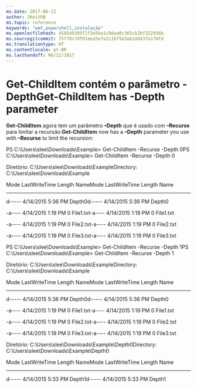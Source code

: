 ```yaml
---
ms.date: 2017-06-12
author: JKeithB
ms.topic: reference
keywords: "wmf,powershell,instalação"
ms.openlocfilehash: 4185d9395f2f3e5ba1c8daa0c365cb2bf322936b
ms.sourcegitcommit: 75f70c7df01eea5e7a2c16f9a3ab1dd437a1f8fd
ms.translationtype: HT
ms.contentlocale: pt-BR
ms.lasthandoff: 06/12/2017
---
```

# <a name="get-childitem-has--depth-parameter"></a><span data-ttu-id="85572-102">Get-ChildItem contém o parâmetro -Depth</span><span class="sxs-lookup"><span data-stu-id="85572-102">Get-ChildItem has -Depth parameter</span></span>
<span data-ttu-id="85572-103">**Get-ChildItem** agora tem um parâmetro **–Depth** que é usado com **–Recurse** para limitar a recursão:</span><span class="sxs-lookup"><span data-stu-id="85572-103">**Get-ChildItem** now has a **–Depth** parameter you use with **–Recurse** to limit the recursion:</span></span>

<span data-ttu-id="85572-104">PS C:\\Users\\slee\\Downloads\\Example&gt; Get-ChildItem -Recurse -Depth 0</span><span class="sxs-lookup"><span data-stu-id="85572-104">PS C:\\Users\\slee\\Downloads\\Example&gt; Get-ChildItem -Recurse -Depth 0</span></span>

<span data-ttu-id="85572-105">Diretório: C:\\Users\\slee\\Downloads\\Example</span><span class="sxs-lookup"><span data-stu-id="85572-105">Directory: C:\\Users\\slee\\Downloads\\Example</span></span>

<span data-ttu-id="85572-106">Mode LastWriteTime Length Name</span><span class="sxs-lookup"><span data-stu-id="85572-106">Mode LastWriteTime Length Name</span></span>

---- ------------- ------ ----

<span data-ttu-id="85572-107">d----- 4/14/2015 5:36 PM Depth0</span><span class="sxs-lookup"><span data-stu-id="85572-107">d----- 4/14/2015 5:36 PM Depth0</span></span>

<span data-ttu-id="85572-108">-a---- 4/14/2015 1:19 PM 0 File1.txt</span><span class="sxs-lookup"><span data-stu-id="85572-108">-a---- 4/14/2015 1:19 PM 0 File1.txt</span></span>

<span data-ttu-id="85572-109">-a---- 4/14/2015 1:19 PM 0 File2.txt</span><span class="sxs-lookup"><span data-stu-id="85572-109">-a---- 4/14/2015 1:19 PM 0 File2.txt</span></span>

<span data-ttu-id="85572-110">-a---- 4/14/2015 1:19 PM 0 File3.txt</span><span class="sxs-lookup"><span data-stu-id="85572-110">-a---- 4/14/2015 1:19 PM 0 File3.txt</span></span>

<span data-ttu-id="85572-111">PS C:\\Users\\slee\\Downloads\\Example&gt; Get-ChildItem -Recurse -Depth 1</span><span class="sxs-lookup"><span data-stu-id="85572-111">PS C:\\Users\\slee\\Downloads\\Example&gt; Get-ChildItem -Recurse -Depth 1</span></span>

<span data-ttu-id="85572-112">Diretório: C:\\Users\\slee\\Downloads\\Example</span><span class="sxs-lookup"><span data-stu-id="85572-112">Directory: C:\\Users\\slee\\Downloads\\Example</span></span>

<span data-ttu-id="85572-113">Mode LastWriteTime Length Name</span><span class="sxs-lookup"><span data-stu-id="85572-113">Mode LastWriteTime Length Name</span></span>

---- ------------- ------ ----

<span data-ttu-id="85572-114">d----- 4/14/2015 5:36 PM Depth0</span><span class="sxs-lookup"><span data-stu-id="85572-114">d----- 4/14/2015 5:36 PM Depth0</span></span>

<span data-ttu-id="85572-115">-a---- 4/14/2015 1:19 PM 0 File1.txt</span><span class="sxs-lookup"><span data-stu-id="85572-115">-a---- 4/14/2015 1:19 PM 0 File1.txt</span></span>

<span data-ttu-id="85572-116">-a---- 4/14/2015 1:19 PM 0 File2.txt</span><span class="sxs-lookup"><span data-stu-id="85572-116">-a---- 4/14/2015 1:19 PM 0 File2.txt</span></span>

<span data-ttu-id="85572-117">-a---- 4/14/2015 1:19 PM 0 File3.txt</span><span class="sxs-lookup"><span data-stu-id="85572-117">-a---- 4/14/2015 1:19 PM 0 File3.txt</span></span>

<span data-ttu-id="85572-118">Diretório: C:\\Users\\slee\\Downloads\\Example\\Depth0</span><span class="sxs-lookup"><span data-stu-id="85572-118">Directory: C:\\Users\\slee\\Downloads\\Example\\Depth0</span></span>

<span data-ttu-id="85572-119">Mode LastWriteTime Length Name</span><span class="sxs-lookup"><span data-stu-id="85572-119">Mode LastWriteTime Length Name</span></span>

---- ------------- ------ ----

<span data-ttu-id="85572-120">d----- 4/14/2015 5:33 PM Depth1</span><span class="sxs-lookup"><span data-stu-id="85572-120">d----- 4/14/2015 5:33 PM Depth1</span></span>

